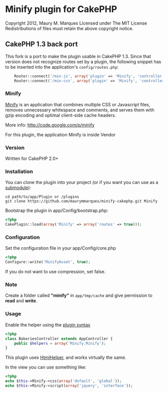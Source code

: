 # Minify plugin for CakePHP

Copyright 2012, Maury M. Marques
Licensed under The MIT License
Redistributions of files must retain the above copyright notice.

## CakePHP 1.3 back port

This fork is a port to make the plugin usable in CakePHP 1.3. Since that version does not recognize routes set by a plugin, the following snippet has to be inserted into the application's `config/routes.php`:

```php
    Router::connect('/min-js', array('plugin' => 'Minify', 'controller' => 'minify', 'action' => 'index', 'js'));
    Router::connect('/min-css', array('plugin' => 'Minify', 'controller' => 'minify', 'action' => 'index', 'css'));
```

### Minify

[Minify](https://github.com/mrclay/minify) is an application that combines multiple CSS or Javascript files, removes unnecessary whitespace and comments, and serves them with gzip encoding and optimal client-side cache headers. 

More info: http://code.google.com/p/minify

For this plugin, the application Minify is inside Vendor

### Version

Written for CakePHP 2.0+


### Installation

You can clone the plugin into your project (or if you want you can use as a [submodule](http://help.github.com/submodules)):

```
cd path/to/app/Plugin or /plugins
git clone https://github.com/maurymmarques/minify-cakephp.git Minify
```

Bootstrap the plugin in app/Config/bootstrap.php:

```php
<?php
CakePlugin::load(array('Minify' => array('routes' => true)));
```


### Configuration

Set the configuration file in your app/Config/core.php

```php
<?php
Configure::write('MinifyAsset', true);
```

If you do not want to use compression, set false.

### Note

Create a folder called **"minify"** in `app/tmp/cache` and give permission to **read** and **write**.

### Usage

Enable the helper using the [plugin syntax](http://book.cakephp.org/2.0/en/appendices/glossary.html#term-plugin-syntax)

```php
<?php
class BakeriesController extends AppController {
    public $helpers = array('Minify.Minify');
}
```

This plugin uses [HtmlHelper](http://book.cakephp.org/2.0/en/core-libraries/helpers/html.html), and works virtually the same.

In the view you can use something like:

```php
<?php
echo $this->Minify->css(array('default', 'global'));
echo $this->Minify->script(array('jquery', 'interface'));
```